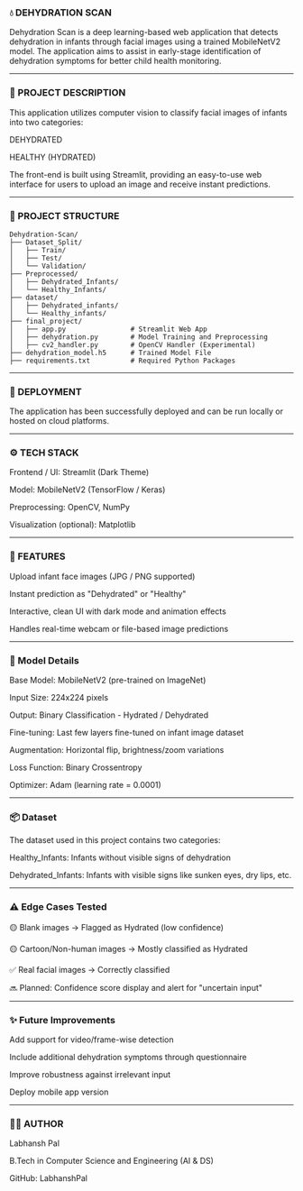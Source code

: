 ### 💧 DEHYDRATION SCAN

Dehydration Scan is a deep learning-based web application that detects dehydration in infants through facial images using a trained MobileNetV2 model. The application aims to assist in early-stage identification of dehydration symptoms for better child health monitoring.

---
### 🧠 PROJECT DESCRIPTION

This application utilizes computer vision to classify facial images of infants into two categories:

DEHYDRATED

HEALTHY (HYDRATED)

The front-end is built using Streamlit, providing an easy-to-use web interface for users to upload an image and receive instant predictions.

---
### 📁 PROJECT STRUCTURE

```
Dehydration-Scan/
├── Dataset_Split/
│   ├── Train/
│   ├── Test/
│   └── Validation/
├── Preprocessed/
│   ├── Dehydrated_Infants/
│   └── Healthy_Infants/
├── dataset/
│   ├── Dehydrated_infants/
│   └── Healthy_infants/
├── final_project/
│   ├── app.py                # Streamlit Web App
│   ├── dehydration.py        # Model Training and Preprocessing
│   ├── cv2_handler.py        # OpenCV Handler (Experimental)
├── dehydration_model.h5      # Trained Model File
├── requirements.txt          # Required Python Packages
```

---
### 🚀 DEPLOYMENT

The application has been successfully deployed and can be run locally or hosted on cloud platforms.

---
### ⚙️ TECH STACK

Frontend / UI: Streamlit (Dark Theme)

Model: MobileNetV2 (TensorFlow / Keras)

Preprocessing: OpenCV, NumPy

Visualization (optional): Matplotlib

---
### 📸 FEATURES

Upload infant face images (JPG / PNG supported)

Instant prediction as "Dehydrated" or "Healthy"

Interactive, clean UI with dark mode and animation effects

Handles real-time webcam or file-based image predictions

---
### 🧠 Model Details

Base Model: MobileNetV2 (pre-trained on ImageNet)

Input Size: 224x224 pixels

Output: Binary Classification - Hydrated / Dehydrated

Fine-tuning: Last few layers fine-tuned on infant image dataset

Augmentation: Horizontal flip, brightness/zoom variations

Loss Function: Binary Crossentropy

Optimizer: Adam (learning rate = 0.0001)

---
### 📦 Dataset

The dataset used in this project contains two categories:

Healthy_Infants: Infants without visible signs of dehydration

Dehydrated_Infants: Infants with visible signs like sunken eyes, dry lips, etc.

---
### ⚠️ Edge Cases Tested

🟡 Blank images → Flagged as Hydrated (low confidence)

🟡 Cartoon/Non-human images → Mostly classified as Hydrated

✅ Real facial images → Correctly classified

🔜 Planned: Confidence score display and alert for "uncertain input"

---
### ✨ Future Improvements

Add support for video/frame-wise detection

Include additional dehydration symptoms through questionnaire

Improve robustness against irrelevant input

Deploy mobile app version

---
### 🙋‍♂️ AUTHOR

Labhansh Pal

B.Tech in Computer Science and Engineering (AI & DS)



GitHub: LabhanshPal


